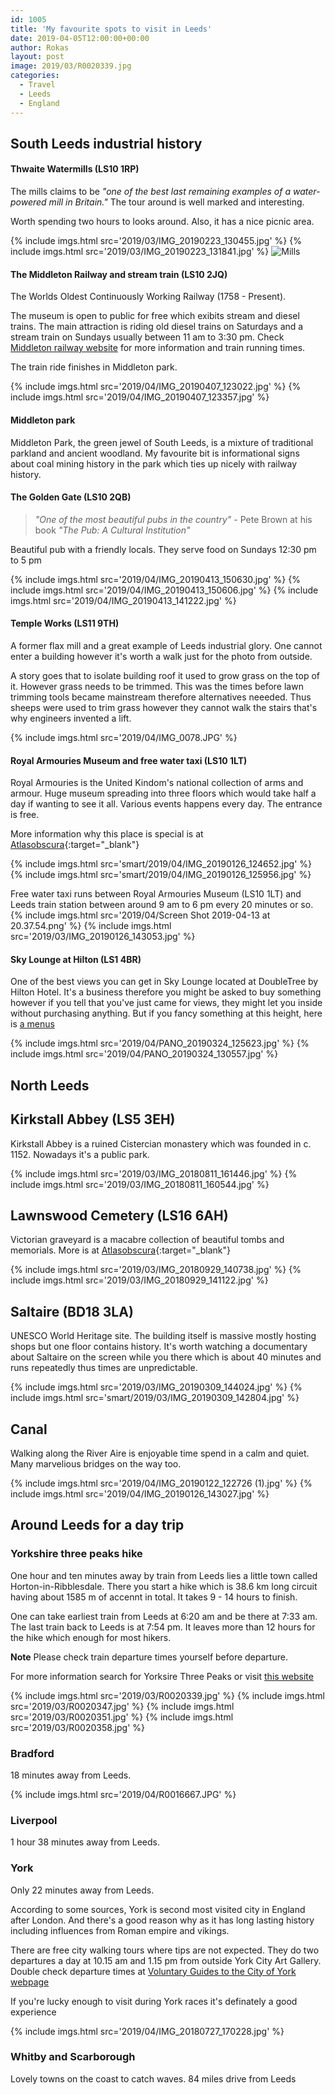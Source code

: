 ```yaml
---
id: 1005
title: 'My favourite spots to visit in Leeds'
date: 2019-04-05T12:00:00+00:00
author: Rokas
layout: post
image: 2019/03/R0020339.jpg
categories:
  - Travel
  - Leeds
  - England
---
```

## South Leeds industrial history
#### Thwaite Watermills (LS10 1RP)
The mills claims to be _"one of the best last remaining examples of a water-powered mill in Britain."_ The tour around is well marked and interesting.

Worth spending two hours to looks around. Also, it has a nice picnic area.

{% include imgs.html src='2019/03/IMG_20190223_130455.jpg' %}
{% include imgs.html src='2019/03/IMG_20190223_131841.jpg' %}
![Mills](https://d1ra7kav7kguzj.cloudfront.net/VID_20190223_131816.gif)

#### The Middleton Railway and stream train (LS10 2JQ)
The Worlds Oldest Continuously Working Railway (1758 - Present).

The museum is open to public for free which exibits stream and diesel trains. The main attraction is riding old diesel trains on Saturdays and a stream train on Sundays usually between 11 am to 3:30 pm. Check [Middleton railway website](http://middletonrailway.org.uk/) for more information and train running times.

The train ride finishes in Middleton park.

{% include imgs.html src='2019/04/IMG_20190407_123022.jpg' %}
{% include imgs.html src='2019/04/IMG_20190407_123357.jpg' %}

#### Middleton park
Middleton Park, the green jewel of South Leeds, is a mixture of traditional parkland and ancient woodland. My favourite bit is informational signs about coal mining history in the park which ties up nicely with railway history.

#### The Golden Gate (LS10 2QB)
> _"One of the most beautiful pubs in the country"_ - Pete Brown at his book _"The Pub: A Cultural Institution"_

Beautiful pub with a friendly locals. They serve food on Sundays 12:30 pm to 5 pm

{% include imgs.html src='2019/04/IMG_20190413_150630.jpg' %}
{% include imgs.html src='2019/04/IMG_20190413_150606.jpg' %}
{% include imgs.html src='2019/04/IMG_20190413_141222.jpg' %}

#### Temple Works (LS11 9TH)
A former flax mill and a great example of Leeds industrial glory. One cannot enter a building however it's worth a walk just for the photo from outside.

A story goes that to isolate building roof it used to grow grass on the top of it. However grass needs to be trimmed. This was the times before lawn trimming tools became mainstream therefore alternatives neeeded. Thus sheeps were used to trim grass however they cannot walk the stairs that's why engineers invented a lift.

{% include imgs.html src='2019/04/IMG_0078.JPG' %}
#### Royal Armouries Museum and free water taxi (LS10 1LT)
Royal Armouries is the United Kindom's national collection of arms and armour. Huge museum spreading into three floors which would take half a day if wanting to see it all. Various events happens every day. The entrance is free.

More information why this place is special is at [Atlasobscura](https://www.atlasobscura.com/places/horned-helmet-of-henry-viii){:target="_blank"}

{% include imgs.html src='smart/2019/04/IMG_20190126_124652.jpg' %}
{% include imgs.html src='smart/2019/04/IMG_20190126_125956.jpg' %}

Free water taxi runs between Royal Armouries Museum (LS10 1LT) and Leeds train station between around 9 am to 6 pm every 20 minutes or so.
{% include imgs.html src='2019/04/Screen Shot 2019-04-13 at 20.37.54.png' %}
{% include imgs.html src='2019/03/IMG_20190126_143053.jpg' %}

#### Sky Lounge at Hilton (LS1 4BR)
One of the best views you can get in Sky Lounge located at DoubleTree by Hilton Hotel. It's a business therefore you might be asked to buy something however if you tell that you've just came for views, they might let you inside without purchasing anything. But if you fancy something at this height, here is [a menus](http://www.leedsskylounge.co.uk/#menus)

{% include imgs.html src='2019/04/PANO_20190324_125623.jpg' %}
{% include imgs.html src='2019/04/PANO_20190324_130557.jpg' %}
## North Leeds

## Kirkstall Abbey (LS5 3EH)
Kirkstall Abbey is a ruined Cistercian monastery which was founded in c. 1152. Nowadays it's a public park.

{% include imgs.html src='2019/03/IMG_20180811_161446.jpg' %}
{% include imgs.html src='2019/03/IMG_20180811_160544.jpg' %}

## Lawnswood Cemetery (LS16 6AH)
Victorian graveyard is a macabre collection of beautiful tombs and memorials. More is at [Atlasobscura](https://www.atlasobscura.com/places/lawnswood-cemetery){:target="_blank"}

{% include imgs.html src='2019/03/IMG_20180929_140738.jpg' %}
{% include imgs.html src='2019/03/IMG_20180929_141122.jpg' %}

## Saltaire (BD18 3LA)
UNESCO World Heritage site. The building itself is massive mostly hosting shops but one floor contains history. It's worth watching a documentary about Saltaire on the screen while you there which is about 40 minutes and runs repeatedly thus times are unpredictable.

{% include imgs.html src='2019/03/IMG_20190309_144024.jpg' %}
{% include imgs.html src='smart/2019/03/IMG_20190309_142804.jpg' %}

## Canal
Walking along the River Aire is enjoyable time spend in a calm and quiet. Many marvelious bridges on the way too.

{% include imgs.html src='2019/04/IMG_20190122_122726 (1).jpg' %}
{% include imgs.html src='2019/04/IMG_20190126_143027.jpg' %}

## Around Leeds for a day trip
### Yorkshire three peaks hike
One hour and ten minutes away by train from Leeds lies a little town called Horton-in-Ribblesdale. There you start a hike which is 38.6 km long circuit having about 1585 m of accennt in total. It takes 9 - 14 hours to finish.

One can take earliest train from Leeds at 6:20 am and be there at 7:33 am. The last train back to Leeds is at 7:54 pm. It leaves more than 12 hours for the hike which enough for most hikers.

__Note__ Please check train departure times yourself before departure. 

For more information search for Yorksire Three Peaks or visit [this website](https://www.threepeakschallenge.uk/yorkshire-three-peaks-challenge/)

{% include imgs.html src='2019/03/R0020339.jpg' %}
{% include imgs.html src='2019/03/R0020347.jpg' %}
{% include imgs.html src='2019/03/R0020351.jpg' %}
{% include imgs.html src='2019/03/R0020358.jpg' %}

### Bradford
18 minutes away from Leeds.

{% include imgs.html src='2019/04/R0016667.JPG' %}

### Liverpool
1 hour 38 minutes away from Leeds.

### York
Only 22 minutes away from Leeds.

According to some sources, York is second most visited city in England after London. And there's a good reason why as it has long lasting history including influences from Roman empire and vikings.

There are free city walking tours where tips are not expected. They do two departures a day at 10.15 am and 1.15 pm from outside York City Art Gallery. Double check departure times at [Voluntary Guides to the City of York webpage](http://avgyork.co.uk)

If you're lucky enough to visit during York races it's definately a good experience

{% include imgs.html src='2019/04/IMG_20180727_170228.jpg' %}

### Whitby and Scarborough
Lovely towns on the coast to catch waves. 84 miles drive from Leeds
